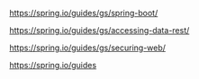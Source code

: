 https://spring.io/guides/gs/spring-boot/

https://spring.io/guides/gs/accessing-data-rest/

https://spring.io/guides/gs/securing-web/

https://spring.io/guides